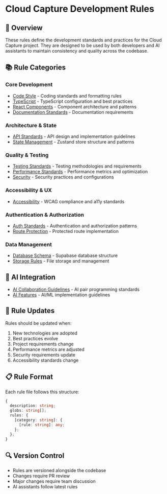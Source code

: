 # Cloud Capture Development Rules

## 🎯 Overview
These rules define the development standards and practices for the Cloud Capture project. They are designed to be used by both developers and AI assistants to maintain consistency and quality across the codebase.

## 📚 Rule Categories

### Core Development
- [Code Style](code-style.mdc) - Coding standards and formatting rules
- [TypeScript](typescript.mdc) - TypeScript configuration and best practices
- [React Components](react-components.mdc) - Component architecture and patterns
- [Documentation Standards](documentation-standards.mdc) - Documentation requirements

### Architecture & State
- [API Standards](api.mdc) - API design and implementation guidelines
- [State Management](state-management.mdc) - Zustand store structure and patterns

### Quality & Testing
- [Testing Standards](testing.mdc) - Testing methodologies and requirements
- [Performance Standards](performance-standards.mdc) - Performance metrics and optimization
- [Security](security.mdc) - Security practices and configurations

### Accessibility & UX
- [Accessibility](accessibility.mdc) - WCAG compliance and a11y standards

### Authentication & Authorization
- [Auth Standards](auth-standards.mdc) - Authentication and authorization patterns
- [Route Protection](route-protection.mdc) - Protected route implementation

### Data Management
- [Database Schema](database-schema.mdc) - Supabase database structure
- [Storage Rules](storage-rules.mdc) - File storage and management

## 🤖 AI Integration
- [AI Collaboration Guidelines](ai-collaboration-guidelines.mdc) - AI pair programming standards
- [AI Features](ai-features.mdc) - AI/ML implementation guidelines

## 🔄 Rule Updates
Rules should be updated when:
1. New technologies are adopted
2. Best practices evolve
3. Project requirements change
4. Performance metrics are adjusted
5. Security requirements update
6. Accessibility standards change

## 📋 Rule Format
Each rule file follows this structure:
```typescript
{
  description: string;
  globs: string[];
  rules: {
    [category: string]: {
      [rule: string]: any;
    };
  };
}
```

## 🔍 Version Control
- Rules are versioned alongside the codebase
- Changes require PR review
- Major changes require team discussion
- AI assistants follow latest rules